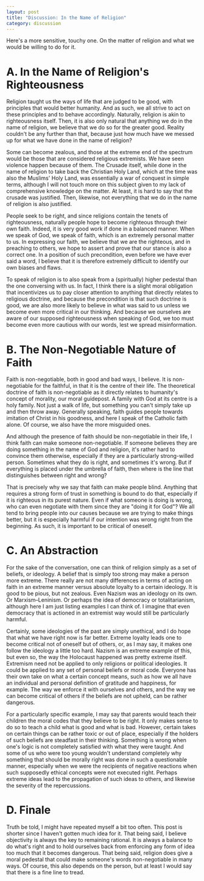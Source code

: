 ```yaml
---
layout: post
title: "Discussion: In the Name of Religion"
category: discussion
---
```


<!-- Word count: 1,242 words-->

Here's a more sensitive, touchy one. On the matter of religion and what we would be willing to do for it.

# A. In the Name of Religion's Righteousness
Religion taught us the ways of life that are judged to be good, with principles that would better humanity. And as such, we all strive to act on these principles and to behave accordingly. Naturally, religion is akin to righteousness itself. Then, it is also only natural that anything we do in the name of religion, we believe that we do so for the greater good. Reality couldn't be any further than that, because just how much have we messed up for what we have done in the name of religion? 

Some can become zealous, and those at the extreme end of the spectrum would be those that are considered religious extremists. We have seen violence happen because of them. The Crusade itself, while done in the name of religion to take back the Christian Holy Land, which at the time was also the Muslims' Holy Land, was essentially a war of conquest in simple terms, although I will not touch more on this subject given to my lack of comprehensive knowledge on the matter. At least, it is hard to say that the crusade was justified. Then, likewise, not everything that we do in the name of religion is also justified.

People seek to be right, and since religions contain the tenets of righteousness, naturally people hope to become righteous through their own faith. Indeed, it is very good work if done in a balanced manner. When we speak of God, we speak of faith, which is an extremely personal matter to us. In expressing our faith, we believe that we are the righteous, and in preaching to others, we hope to assert and prove that our stance is also a correct one. In a position of such precondition, even before we have ever said a word, I believe that it is therefore extremely difficult to identify our own biases and flaws. 

To speak of religion is to also speak from a (spiritually) higher pedestal than the one conversing with us. In fact, I think there is a slight moral obligation that incentivizes us to pay closer attention to anything that directly relates to religious doctrine, and because the precondition is that such doctrine is good, we are also more likely to believe in what was said to us unless we become even more critical in our thinking. And because we ourselves are aware of our supposed righteousness when speaking of God, we too must become even more cautious with our words, lest we spread misinformation.

# B. The Non-Negotiable Nature of Faith
Faith is non-negotiable, both in good and bad ways, I believe. It is non-negotiable for the faithful, in that it is the centre of their life. The theoretical doctrine of faith is non-negotiable as it directly relates to humanity's concept of morality, our moral guidepost. A family with God at its centre is a holy family. Not just a walk of life, but something you can't simply take up and then throw away. Generally speaking, faith guides people towards imitation of Christ in his goodness, and here I speak of the Catholic faith alone. Of course, we also have the more misguided ones.

And although the presence of faith should be non-negotiable in their life, I think faith can make someone non-negotiable. If someone believes they are doing something in the name of God and religion, it's rather hard to convince them otherwise, especially if they are a particularly strong-willed person. Sometimes what they do is right, and sometimes it's wrong. But if everything is placed under the umbrella of faith, then where is the line that distinguishes between right and wrong?

That is precisely why we say that faith can make people blind. Anything that requires a strong form of trust in something is bound to do that, especially if it is righteous in its purest nature. Even if what someone is doing is wrong, who can even negotiate with them since they are "doing it for God"? We all tend to bring people into our causes because we are trying to make things better, but it is especially harmful if our intention was wrong right from the beginning. As such, it is important to be critical of oneself.

# C. An Abstraction
For the sake of the conversation, one can think of religion simply as a set of beliefs, or ideology. A belief that is simply too strong may make a person more extreme. There really are not many differences in terms of acting on faith in an extreme manner versus absolute loyalty to a certain ideology. It is good to be pious, but not zealous. Even Nazism was an ideology on its own. Or Marxism–Leninism. Or perhaps the idea of democracy or totalitarianism, although here I am just listing examples I can think of. I imagine that even democracy that is actioned in an extremist way would still be particularly harmful.

Certainly, some ideologies of the past are simply unethical, and I do hope that what we have right now is far better. Extreme loyalty leads one to become critical not of oneself but of others, or, as I may say, it makes one follow the ideology a little too hard. Nazism is an extreme example of this, but even so, the way the Holocaust happened was pretty extreme itself. Extremism need not be applied to only religions or political ideologies. It could be applied to any set of personal beliefs or moral code. Everyone has their own take on what a certain concept means, such as how we all have an individual and personal definition of gratitude and happiness, for example. The way we enforce it with ourselves and others, and the way we can become critical of others if the beliefs are not upheld, can be rather dangerous.

For a particularly specific example, I may say that parents would teach their children the moral codes that they believe to be right. It only makes sense to do so to teach a child what is good and what is bad. However, certain takes on certain things can be rather toxic or out of place, especially if the holders of such beliefs are steadfast in their thinking. Something is wrong when one's logic is not completely satisfied with what they were taught. And some of us who were too young wouldn't understand completely why something that should be morally right was done in such a questionable manner, especially when we were the recipients of negative reactions when such supposedly ethical concepts were not executed right. Perhaps extreme ideas lead to the propagation of such ideas to others, and likewise the severity of the repercussions.

# D. Finale
Truth be told, I might have repeated myself a bit too often. This post is shorter since I haven't gotten much idea for it. That being said, I believe objectivity is always the key to remaining rational. It is always a balance to do what's right and to hold ourselves back from enforcing any form of idea too much that it becomes dangerous. That being said, religion does give a moral pedestal that could make someone's words non-negotiable in many ways. Of course, this also depends on the person, but at least I would say that there is a fine line to tread.
